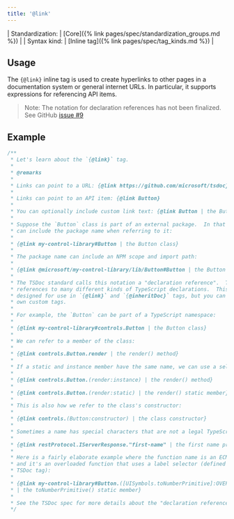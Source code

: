 ```yaml
---
title: '@link'
---
```


| Standardization: | [Core]({% link pages/spec/standardization_groups.md %}) |
| Syntax kind: | [Inline tag]({% link pages/spec/tag_kinds.md %}) |

## Usage

The `{@link}` inline tag is used to create hyperlinks to other pages in a
documentation system or general internet URLs. In particular, it supports
expressions for referencing API items.

> Note: The notation for declaration references has not been finalized. See GitHub
> [issue #9](https://github.com/microsoft/tsdoc/issues/9)

## Example

```ts
/**
 * Let's learn about the `{@link}` tag.
 *
 * @remarks
 *
 * Links can point to a URL: {@link https://github.com/microsoft/tsdoc}
 *
 * Links can point to an API item: {@link Button}
 *
 * You can optionally include custom link text: {@link Button | the Button class}
 *
 * Suppose the `Button` class is part of an external package.  In that case, we
 * can include the package name when referring to it:
 *
 * {@link my-control-library#Button | the Button class}
 *
 * The package name can include an NPM scope and import path:
 *
 * {@link @microsoft/my-control-library/lib/Button#Button | the Button class}
 *
 * The TSDoc standard calls this notation a "declaration reference".  The notation supports
 * references to many different kinds of TypeScript declarations.  This notation was originally
 * designed for use in `{@link}` and `{@inheritDoc}` tags, but you can also use it in your
 * own custom tags.
 *
 * For example, the `Button` can be part of a TypeScript namespace:
 *
 * {@link my-control-library#controls.Button | the Button class}
 *
 * We can refer to a member of the class:
 *
 * {@link controls.Button.render | the render() method}
 *
 * If a static and instance member have the same name, we can use a selector to distinguish them:
 *
 * {@link controls.Button.(render:instance) | the render() method}
 *
 * {@link controls.Button.(render:static) | the render() static member}
 *
 * This is also how we refer to the class's constructor:
 *
 * {@link controls.(Button:constructor) | the class constructor}
 *
 * Sometimes a name has special characters that are not a legal TypeScript identifier:
 *
 * {@link restProtocol.IServerResponse."first-name" | the first name property}
 *
 * Here is a fairly elaborate example where the function name is an ECMAScript 6 symbol,
 * and it's an overloaded function that uses a label selector (defined using the `{@label}`
 * TSDoc tag):
 *
 * {@link my-control-library#Button.([UISymbols.toNumberPrimitive]:OVERLOAD_1)
 * | the toNumberPrimitive() static member}
 *
 * See the TSDoc spec for more details about the "declaration reference" notation.
 */
```
